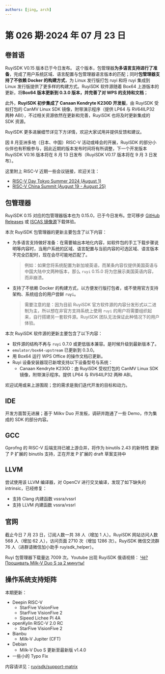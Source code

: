 ```yaml
---
authors: [jing, arch]
---
```


# 第 026 期·2024 年 07 月 23 日

## 卷首语

RuyiSDK V0.15 版本已于今日发布。 这个版本，包管理器**为多语言支持进行了准备**，完成了用户系统区域、语言配置与包管理器语言版本的匹配；同时**包管理器支持了不依赖 Docker 的构建方式**，为 Linux 发行版打包 ruyi 和将 ruyi 集成到 Linux 发行版提供了更多样的构建方式。RuyiSDK 软件源随着 Box64 上游版本的更新，将**Box64 版本更新到 0.3.0 版本，并完善了对 WPS 的支持和文档**；

此外，**RuyiSDK 初步集成了 Canaan Kendryte K230D 开发板**，由 RuyiSDK 受权打包的 CanMV Linux SDK 镜像，附带演示程序（提供 LP64 与 RV64ILP32 两种 ABI），不过相关资源依然在更新和完善，RuyiSDK 也将及时更新集成的 SDK 资源。

RuyiSDK 更多进展细节详见下方详情，欢迎大家试用并提供反馈和建议。

因 8 月亚洲多地（日本、中国）RISC-V 活动或峰会的开展，RuyiSDK 的部分小伙伴也有积极参与，因此近期的版本发布时间将有所调整，下一个开发版本 RuyiSDK V0.16 版本将在 8 月 13 日发布（RuyiSDK V0.17 版本将在 9 月 3 日发布）。

这里附上 RISC-V 近期一些会议链接，欢迎关注：

- [RISC-V Day Tokyo Summer 2024 (August 1)](https://riscv.org/event/risc-v-day-tokyo-summer-2024/)
- [RISC-V China Summit (August 19 - August 25)](https://riscv.org/event/risc-v-china-summit/ "RISC-V China Summit")

## 包管理器

RuyiSDK 0.15 对应的包管理器版本也为 0.15.0，已于今日发布。您可移步
[GitHub Releases][ruyi-0.15.0-gh] 或 [ISCAS 镜像源][ruyi-0.15.0-iscas]下载体验。

本次 RuyiSDK 包管理器的更新主要包含了以下内容：

- 为多语言支持做好准备：在需要输出本地化内容，如软件包的手工下载步骤说明等内容时，当用户系统的区域、语言配置与当前内容的可选区域、语言版本不完全匹配时，现在会尽可能地匹配了。

  > 例如：如果您将系统配置为新加坡英语，而某条内容仅提供美国英语与中国大陆中文两种版本，那么
  > `ruyi` 0.15.0 将为您展示美国英语内容，而非崩溃。

- 支持了不依赖 Docker 的构建方式，以方便发行版打包者，或不使用官方支持架构、系统组合的用户尝鲜
  `ruyi`。

  > 需要注意的是：因为目前 RuyiSDK 官方软件源的内容分发形式以二进制为主，所以想在非官方支持系统上使用
  > `ruyi` 的用户将需要组织起来，自行搭建另一套软件源。RuyiSDK 团队无法保证此种情况下的用户体验。

本次 RuyiSDK 软件源的更新主要包含了以下内容：

- 软件源的结构不再与 `ruyi` 0.7.0 或更低版本兼容。是时候升级到最新版本了。
- `emulator/box64-upstream` 已更新到 0.3.0。
- 用 Box64 运行 WPS Office 的操作文档已更新。
- Ruyi 设备安装器现已新增支持以下设备型号与系统：
  - Canaan Kendryte K230D：由 RuyiSDK 受权打包的 CanMV Linux SDK 镜像，附带演示程序。提供 LP64 与 RV64ILP32 两种 ABI。

欢迎试用或来上游围观；您的需求是我们迭代开发的目标和动力。

## IDE

开发方面暂无进展；基于 Milkv Duo 开发板，调研并跑通了一些 Demo，作为集成的 SDK 的部分内容。

## GCC

Gprofng 的 RISC-V 后端支持已被上游合并，将作为 binutils 2.43 的新特性
更新了 P 扩展的 binutils 支持，正在开发 P 扩展的 draft 草案支持中

## LLVM

尝试使用该 LLVM 编译器，对 OpenCV 进行交叉编译，发现了如下缺失的 intrinsic，已经修复：

- 支持 Clang 内建函数 vssra/vssrl
- 支持 LLVM 内建函数 vssra/vssrl

## 官网

截止今日 7 月 23 日，订阅人数一共 38 人（增加 1 人）。RuyiSDK 网站访问人数 568 人（增加 62 人），访问页面 2710 次（增加 1286 次）。RuyiSDK 微信交流群 76 人（进群请微信加小助手 ruyisdk_helper）。

Ruyi 包管理器下载量达 7009 次。Youtube 出现 RuyiSDK 俄语视频： [Чё? Прошивать Milk-V Duo S за 2 минуты!
](https://youtu.be/ufkJaEtEi4A?si=JsCAHYT8i-tF3vdN)

## 操作系统支持矩阵

本期更新：

- Deepin RISC-V
  - StarFive VisionFive
  - StarFive VisionFive 2
  - Sipeed Lichee Pi 4A
- openKylin RISC-V 2.0 RC
  - StarFive VisionFive 2
- Bianbu
  - Milk-V Jupiter (CFT)
- Debian
  - Milk-V Duo S 更新至最新版 v1.4.0
- 一些小的 Typo Fix

内容请详见：[ruyisdk/support-matrix](https://github.com/ruyisdk/support-matrix)

[ruyi-0.15.0-gh]: https://github.com/ruyisdk/ruyi/releases/tag/0.15.0
[ruyi-0.15.0-iscas]: https://mirror.iscas.ac.cn/ruyisdk/ruyi/releases/0.15.0/
